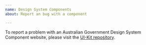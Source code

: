 ```yaml
---
name: Design System Components
about: Report an bug with a component

---
```


<!-- Click "Preview" for a nicer view! -->

To report a problem with an Australian Government Design System Component website, 
please visit the [UI-Kit repository](https://github.com/govau/uikit/issues/new/choose).
